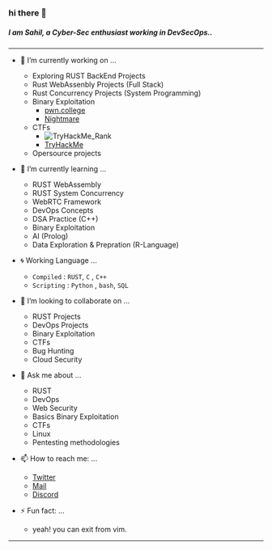 ### hi there 👋

##### I am Sahil, a Cyber-Sec enthusiast working in DevSecOps..

***

- 🔭 I’m currently working on ...
  - Exploring RUST BackEnd Projects
  - Rust WebAssenbly Projects (Full Stack)
  - Rust Concurrency Projects (System Programming)
  - Binary Exploitation
    - [pwn.college](https://pwn.college)
    - [Nightmare](https://guyinatuxedo.github.io/)
  - CTFs 
    - <img src="https://tryhackme-badges.s3.amazonaws.com/sahilwep.png?3" alt="TryHackMe_Rank">
    - [TryHackMe](https://tryhackme.com/p/sahilwep)
  - Opersource projects
 
- 🌱 I’m currently learning ...
  - RUST WebAssembly
  - RUST System Concurrency
  - WebRTC Framework
  - DevOps Concepts
  - DSA Practice (C++)
  - Binary Exploitation
  - AI (Prolog)
  - Data Exploration & Prepration (R-Language)

- :cyclone: Working Language ...
  - ``Compiled`` : `RUST`,  `C` ,  `C++`
  - ``Scripting`` : `Python` , `bash`, `SQL`

- 👯 I’m looking to collaborate on ...
  - RUST Projects
  - DevOps Projects
  - Binary Exploitation
  - CTFs
  - Bug Hunting
  - Cloud Security


- 💬 Ask me about ...
  - RUST
  - DevOps
  - Web Security
  - Basics Binary Exploitation
  - CTFs
  - Linux
  - Pentesting methodologies


- 📫 How to reach me: ...
  - [Twitter](https://twitter.com/sahilwep)
  - [Mail](mailto:sahilwep@gmail.com)
  - [Discord](https://discord.com/users/sahilwep#8436)


- ⚡ Fun fact: ...
    - yeah! you can exit from vim. 

***
